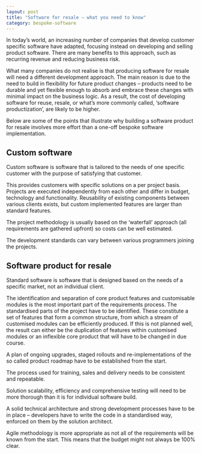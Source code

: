 ```yaml
---
layout: post
title: "Software for resale – what you need to know"
category: bespoke-software 
---
```


In today’s world, an increasing number of companies that develop customer specific software have adapted, focusing instead on developing and selling product software. There are many benefits to this approach, such as recurring revenue and reducing business risk. 

What many companies do not realise is that producing software for resale will need a different development approach. The main reason is due to the need to build in flexibility for future product changes – products need to be durable and yet flexible enough to absorb and embrace these changes with minimal impact on the business logic. As a result, the cost of developing software for reuse, resale, or what’s more commonly called, ‘software productization’, are likely to be higher.

Below are some of the points that illustrate why building a software product for resale involves more effort than a one-off bespoke software implementation.

## Custom software
Custom software is software that is tailored to the needs of one specific customer with the purpose of satisfying that customer.

This provides customers with specific solutions on a per project basis. Projects are executed independently from each other and differ in budget, technology and functionality. Reusability of existing components between various clients exists, but custom implemented features are larger than standard features.

The project methodology is usually based on the ‘waterfall’ approach (all requirements are gathered upfront) so costs can be well estimated.

The development standards can vary between various programmers joining the projects.

## Software product for resale
Standard software is software that is designed based on the needs of a specific market, not an individual client.

The identification and separation of core product features and customisable modules is the most important part of the requirements process. The standardised parts of the project have to be identified. These constitute a set of features that form a common structure, from which a stream of customised modules can be efficiently produced. If this is not planned well, the result can either be the duplication of features within customised modules or an inflexible core product that will have to be changed in due course.

A plan of ongoing upgrades, staged rollouts and re-implementations of the so called product roadmap have to be established from the start.

The process used for training, sales and delivery needs to be consistent and repeatable.

Solution scalability, efficiency and comprehensive testing will need to be more thorough than it is for individual software build.

A solid technical architecture and strong development processes have to be in place – developers have to write the code in a standardised way, enforced on them by the solution architect.

Agile methodology is more appropriate as not all of the requirements will be known from the start. This means that the budget might not always be 100% clear.
